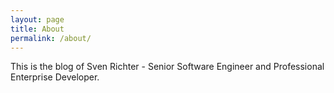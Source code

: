 ```yaml
---
layout: page
title: About
permalink: /about/
---
```


This is the blog of Sven Richter - Senior Software Engineer and Professional Enterprise Developer.